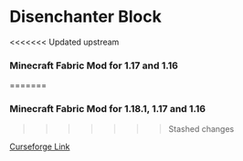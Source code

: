 # Disenchanter Block

<<<<<<< Updated upstream
### Minecraft Fabric Mod for 1.17 and 1.16
=======
### Minecraft Fabric Mod for 1.18.1, 1.17 and 1.16
>>>>>>> Stashed changes

[Curseforge Link](https://www.curseforge.com/minecraft/mc-mods/disenchanter-block)